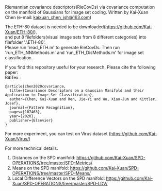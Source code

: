 
Riemannian covariance descriptors(RieCovDs) via covariance computation on the manifold of Gaussians for image set coding. 
Written by Kai-Xuan Chen (e-mail: kaixuan_chen_jsh@163.com)  


The ETH-80 dataset is needed to be downloaded(https://github.com/Kai-Xuan/ETH-80/),  
and put 8 filefolders(visual image sets from 8 different categories) into filefolder '.\ETH-80\'.  
Please run 'read_ETH.m' to generate RieCovDs. Then run 'run_ETH_NNMethods.m' and 'run_ETH_DisMethods.m' for image set classification.  


If you find this repository useful for your research, Please cite the following paper:  
BibTex :  
```
@article{chen2020covariance,
  title={Covariance Descriptors on a Gaussian Manifold and their Application to Image Set Classification},
  author={Chen, Kai-Xuan and Ren, Jie-Yi and Wu, Xiao-Jun and Kittler, Josef},
  journal={Pattern Recognition},
  pages={107463},
  year={2020},
  publisher={Elsevier}
}
```


For more experiment, you can test on Virus dataset (https://github.com/Kai-Xuan/Virus/) 

For more technical details.
1. Distances on the SPD manifold: https://github.com/Kai-Xuan/SPD-OPERATIONS/tree/master/SPD-Metrics/
2. Means on the SPD manifold: https://github.com/Kai-Xuan/SPD-OPERATIONS/tree/master/SPD-Means/
3. Local Difference Vectors on the SPD manifold: https://github.com/Kai-Xuan/SPD-OPERATIONS/tree/master/SPD-LDV/


